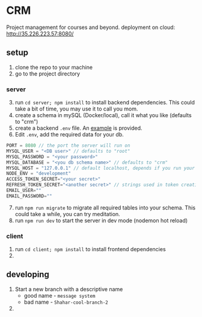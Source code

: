 # CRM
Project management for courses and beyond.
deployment on cloud: http://35.226.223.57:8080/
## setup
1. clone the repo to your machine
2. go to the project directory
### server
3. run `cd server; npm install` to install backend dependencies. This could take a bit of time, you may use it to call you mom.
2. create a schema in mySQL (Docker/local), call it what you like (defaults to "crm")
1. create a backend `.env` file. An [example](server/example.env) is provided.
1. Edit `.env`, add the required data for your db.
```js
PORT = 8080 // the port the server will run on
MYSQL_USER = "<DB user>" // defaults to "root"
MYSQL_PASSWORD = "<your password>"
MYSQL_DATABASE = "<you db schema name>" // defaults to "crm"
MYSQL_HOST = "127.0.0.1" // default localhost, depends if you run your db on a Docker
NODE_ENV = "development"
ACCESS_TOKEN_SECRET="<your secret>" 
REFRESH_TOKEN_SECRET="<another secret>" // strings used in token creation
EMAIL_USER=""
EMAIL_PASSWORD=""

```
7. run `npm run migrate` to migrate all required tables into your schema. This could take a while, you can try meditation. 
1. run `npm run dev` to start the server in dev mode (nodemon hot reload)
### client
1. run `cd client; npm install` to install frontend dependencies
1. 
## developing
1. Start a new branch with a descriptive name
    - good name - `message system`   
    - bad name - `Shahar-cool-branch-2`   
2. 

